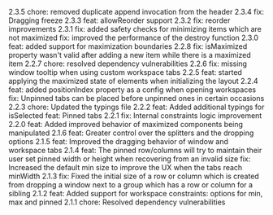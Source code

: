 2.3.5
chore: removed duplicate append invocation from the header
2.3.4
fix: Dragging freeze
2.3.3
feat: allowReorder support
2.3.2
fix: reorder improvements
2.3.1
fix: added safety checks for minimizing items which are not maximized
fix: improved the performance of the destroy function
2.3.0
feat: added support for maximization boundaries
2.2.8
fix: isMaximized property wasn't valid after adding a new item while there is a maximized item
2.2.7
chore: resolved dependency vulnerabilities
2.2.6
fix: missing window tooltip when using custom workspace tabs
2.2.5
feat: started applying the maximized state of elements when initializing the layout
2.2.4
feat: added positionIndex property as a config when opening workspaces
fix: Unpinned tabs can be placed before unpinned ones in certain occasions
2.2.3
chore: Updated the typings file
2.2.2
feat: Added additional typings for isSelected
feat: Pinned tabs
2.2.1
fix: Internal constraints logic improvement
2.2.0
feat: Added improved behavior of maximized components being manipulated
2.1.6
feat: Greater control over the splitters and the dropping options
2.1.5
feat: Improved the dragging behavior of window and workspace tabs
2.1.4
feat: The pinned row/columns will try to maintain their user set pinned width or height when recovering from an invalid size
fix: Increased the default min size to improve the UX when the tabs reach minWidth
2.1.3
fix: Fixed the initial size of a row or column which is created from dropping a window next to a group which has a row or column for a sibling
2.1.2
feat: Added support for workspace constraints: options for min, max and pinned
2.1.1
chore: Resolved dependency vulnerabilities
